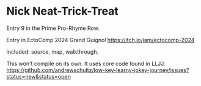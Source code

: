 # Nick Neat-Trick-Treat

Entry 9 in the Prime Pro-Rhyme Row.

Entry in EctoComp 2024 Grand Guignol https://itch.io/jam/ectocomp-2024

Included: source, map, walkthrough.

This won't compile on its own. It uses core code found in LLJJ. https://github.com/andrewschultz/low-key-learny-jokey-journey/issues?status=new&status=open

